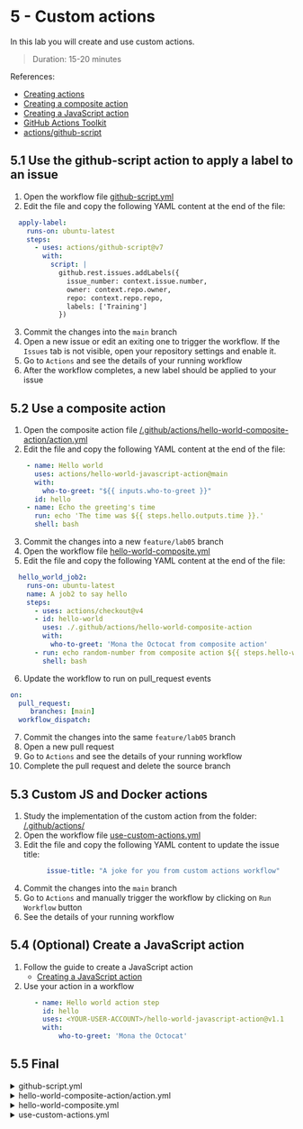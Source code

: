 # 5 - Custom actions
In this lab you will create and use custom actions.
> Duration: 15-20 minutes

References:
- [Creating actions](https://docs.github.com/en/actions/creating-actions)
- [Creating a composite action](https://docs.github.com/en/actions/creating-actions/creating-a-composite-action)
- [Creating a JavaScript action](https://docs.github.com/en/actions/creating-actions/creating-a-javascript-action)
- [GitHub Actions Toolkit](https://github.com/actions/toolkit)
- [actions/github-script](https://github.com/actions/github-script)

## 5.1 Use the github-script action to apply a label to an issue

1. Open the workflow file [github-script.yml](/.github/workflows/github-script.yml)
2. Edit the file and copy the following YAML content at the end of the file:
```YAML
  apply-label:
    runs-on: ubuntu-latest
    steps:
      - uses: actions/github-script@v7
        with:
          script: |
            github.rest.issues.addLabels({
              issue_number: context.issue.number,
              owner: context.repo.owner,
              repo: context.repo.repo,
              labels: ['Training']
            })
```
3. Commit the changes into the `main` branch
4. Open a new issue or edit an exiting one to trigger the workflow. If the `Issues` tab is not visible, open your repository settings and enable it.
5. Go to `Actions` and see the details of your running workflow
6. After the workflow completes, a new label should be applied to your issue

## 5.2 Use a composite action

1. Open the composite action file [/.github/actions/hello-world-composite-action/action.yml](/.github/actions/hello-world-composite-action/action.yml)
2. Edit the file and copy the following YAML content at the end of the file:
```YAML
    - name: Hello world
      uses: actions/hello-world-javascript-action@main
      with:
        who-to-greet: "${{ inputs.who-to-greet }}"
      id: hello
    - name: Echo the greeting's time
      run: echo 'The time was ${{ steps.hello.outputs.time }}.'
      shell: bash
```
3. Commit the changes into a new `feature/lab05` branch
4. Open the workflow file [hello-world-composite.yml](/.github/workflows/hello-world-composite.yml)
5. Edit the file and copy the following YAML content at the end of the file:
```YAML
  hello_world_job2:
    runs-on: ubuntu-latest
    name: A job2 to say hello
    steps:
      - uses: actions/checkout@v4
      - id: hello-world
        uses: ./.github/actions/hello-world-composite-action
        with:
          who-to-greet: 'Mona the Octocat from composite action'
      - run: echo random-number from composite action ${{ steps.hello-world.outputs.random-number }}
        shell: bash
```
6. Update the workflow to run on pull_request events
```YAML
on:
  pull_request:
     branches: [main]
  workflow_dispatch:    
```
7. Commit the changes into the same `feature/lab05` branch
8. Open a new pull request
9. Go to `Actions` and see the details of your running workflow
10. Complete the pull request and delete the source branch

## 5.3 Custom JS and Docker actions

1. Study the implementation of the custom action from the folder: [/.github/actions/](/.github/actions/)
2. Open the workflow file [use-custom-actions.yml](/.github/workflows/use-custom-actions.yml)
3. Edit the file and copy the following YAML content to update the issue title:
```YAML
         issue-title: "A joke for you from custom actions workflow" 
```
4. Commit the changes into the `main` branch
5. Go to `Actions` and manually trigger the workflow by clicking on `Run Workflow` button
6. See the details of your running workflow

## 5.4 (Optional) Create a JavaScript action
1. Follow the guide to create a JavaScript action
    - [Creating a JavaScript action](https://docs.github.com/en/actions/creating-actions/creating-a-javascript-action)
2. Use your action in a workflow
```YAML
      - name: Hello world action step
        id: hello
        uses: <YOUR-USER-ACCOUNT>/hello-world-javascript-action@v1.1
        with:
            who-to-greet: 'Mona the Octocat'
```

## 5.5 Final
<details>
  <summary>github-script.yml</summary>
  
```YAML
name: 05-1. GitHub Script - Thank you
on:
  issues: 
    types: [opened, edited, reopened, labeled]

# Limit the permissions of the GITHUB_TOKEN
permissions:
  contents: read
  issues: write

jobs:
  comment:
    runs-on: ubuntu-latest
    steps:
      - uses: actions/github-script@v7
        with:
          github-token: ${{secrets.GITHUB_TOKEN}}
          script: |
            github.rest.issues.createComment({
              issue_number: context.issue.number,
              owner: context.repo.owner,
              repo: context.repo.repo,
              body: '👋 Thank you! We appreciate your contribution to this project.'
            })
  apply-label:
    runs-on: ubuntu-latest
    steps:
      - uses: actions/github-script@v7
        with:
          script: |
            github.rest.issues.addLabels({
              issue_number: context.issue.number,
              owner: context.repo.owner,
              repo: context.repo.repo,
              labels: ['Training']
            })
```
</details>

<details>
  <summary>hello-world-composite-action/action.yml</summary>
  
```YAML
name: 'Hello World Composite Action'
description: 'Greet someone'
inputs:
  who-to-greet:  # id of input
    description: 'Who to greet'
    required: true
    default: 'World'
outputs:
  random-number:
    description: "Random number"
    value: ${{ steps.random-number-generator.outputs.random-id }}
runs:
  using: "composite"
  steps:
    - run: echo Hello from composite action ${{ inputs.who-to-greet }}.
      shell: bash
    - id: random-number-generator
      run: echo "random-id=$(echo $RANDOM)" >> $GITHUB_OUTPUT
      shell: bash
    - run: echo "${{ github.action_path }}" >> $GITHUB_PATH
      shell: bash    
    - name: Hello world
      uses: actions/hello-world-javascript-action@main
      with:
        who-to-greet: "${{ inputs.who-to-greet }}"
      id: hello
    - name: Echo the greeting's time
      run: echo 'The time was ${{ steps.hello.outputs.time }}.'
      shell: bash      

```
</details>

<details>
  <summary>hello-world-composite.yml</summary>
  
```YAML
name: 05-2. Hello World Composite

on:
  pull_request:
     branches: [main]
  workflow_dispatch:  

jobs:
  hello_world_job1:
    runs-on: ubuntu-latest
    name: A job1 to say hello
    steps:
      - id: hello-world
        uses: githubabcs/hello-world-composite-action@main
        with:
          who-to-greet: 'Hello from GH ABCs'
      - run: echo random-number ${{ steps.hello-world.outputs.random-number }}
        shell: bash
  hello_world_job2:
    runs-on: ubuntu-latest
    name: A job2 to say hello
    steps:
      - uses: actions/checkout@v4
      - id: hello-world
        uses: ./.github/actions/hello-world-composite-action
        with:
          who-to-greet: 'Mona the Octocat from composite action'
      - run: echo random-number from composite action ${{ steps.hello-world.outputs.random-number }}
        shell: bash
```
</details>

<details>
  <summary>use-custom-actions.yml</summary>
  
```YAML
name: 05-3. Use Custom Actions (JS & Doker)

on:
  pull_request:
    types: [labeled]
  workflow_dispatch:

# Limit the permissions of the GITHUB_TOKEN
permissions:
  contents: read
  issues: write

jobs:
  
  js-custom-actions:
    runs-on: ubuntu-latest
    steps:
      - uses: actions/checkout@v4

      - run: echo "🎉 Running the JS actions"

      - name: hello-action
        uses: ./.github/actions/hello-world-js
        if: ${{ success() }}

      - name: ha-ha
        uses: ./.github/actions/joke-action
        id: jokes

      - name: create-issue
        uses: ./.github/actions/issue-maker-js
        with:
          repo-token: ${{secrets.GITHUB_TOKEN}}
          joke: ${{steps.jokes.outputs.joke-output}}
          issue-title: "A joke for you from custom actions workflow"       

  docker-custom-actions:
    runs-on: ubuntu-latest

    steps:
      - uses: actions/checkout@v4

      - run: echo "🎉 Running the Docker actions"

      - name: hello-action
        uses: ./.github/actions/hello-world-docker

      - name: meow
        uses: ./.github/actions/cat-facts
        id: cat

      - name: create-issue
        uses: ./.github/actions/issue-maker-docker
        with:
          repoToken: ${{secrets.GITHUB_TOKEN}}
          catFact: ${{steps.cat.outputs.fact}}
          issueTitle: "A cat fact for you from ${{ github.repository_owner }}"

```
</details>
